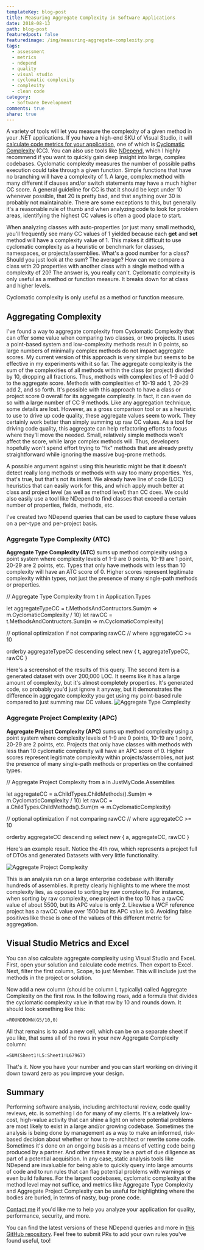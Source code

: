 ```yaml
---
templateKey: blog-post
title: Measuring Aggregate Complexity in Software Applications
date: 2018-08-13
path: blog-post
featuredpost: false
featuredimage: /img/measuring-aggregate-complexity.png
tags:
  - assessment
  - metrics
  - ndepend
  - quality
  - visual studio
  - cyclomatic complexity
  - complexity
  - clean code
category:
  - Software Development
comments: true
share: true
---
```


A variety of tools will let you measure the complexity of a given method in your .NET applications. If you have a high-end SKU of Visual Studio, it will [calculate code metrics for your application](https://ardalis.com/calculate-code-metrics-in-vs2017-for-core-and-standard-projects), one of which is [Cyclomatic Complexity](https://en.wikipedia.org/wiki/Cyclomatic_complexity) (CC). You can also use tools like [NDepend](https://www.ndepend.com/), which I highly recommend if you want to quickly gain deep insight into large, complex codebases. Cyclomatic complexity measures the number of possible paths execution could take through a given function. Simple functions that have no branching will have a complexity of 1. A large, complex method with many different if clauses and/or switch statements may have a much higher CC score. A general guideline for CC is that it should be kept under 10 whenever possible, that 20 is pretty bad, and that anything over 30 is probably not maintainable. There are some exceptions to this, but generally it's a reasonable rule of thumb and when analyzing code to look for problem areas, identifying the highest CC values is often a good place to start.

When analyzing classes with auto-properties (or just many small methods), you'll frequently see many CC values of 1 yielded because each **get** and **set** method will have a complexity value of 1. This makes it difficult to use cyclomatic complexity as a heuristic or benchmark for classes, namespaces, or projects/assemblies. What's a good number for a class? Should you just look at the sum? The average? How can we compare a class with 20 properties with another class with a single method with a complexity of 20? The answer is, you really can't. Cyclomatic complexity is only useful as a method or function measure. It breaks down for at class and higher levels.

Cyclomatic complexity is only useful as a method or function measure.

## Aggregating Complexity

I've found a way to aggregate complexity from Cyclomatic Complexity that can offer some value when comparing two classes, or two projects. It uses a point-based system and low-complexity methods result in 0 points, so large numbers of minimally complex methods do not impact aggregate scores. My current version of this approach is very simple but seems to be effective in my experiments with it so far. The aggregate complexity is the sum of the complexities of all methods within the class (or project) divided by 10, dropping all fractions. Thus, methods with complexities of 1-9 add 0 to the aggregate score. Methods with complexities of 10-19 add 1, 20-29 add 2, and so forth. It's possible with this approach to have a class or project score 0 overall for its aggregate complexity. In fact, it can even do so with a large number of CC 9 methods. Like any aggregation technique, some details are lost. However, as a gross comparison tool or as a heuristic to use to drive up code quality, these aggregate values seem to work. They certainly work better than simply summing up raw CC values. As a tool for driving code quality, this aggregate can help refactoring efforts to focus where they'll move the needed. Small, relatively simple methods won't affect the score, while large complex methods will. Thus, developers hopefully won't spend effort trying to "fix" methods that are already pretty straightforward while ignoring the massive bug-prone methods.

A possible argument against using this heuristic might be that it doesn't detect really long methods or methods with way too many properties. Yes, that's true, but that's not its intent. We already have line of code (LOC) heuristics that can easily work for this, and which apply much better at class and project level (as well as method level) than CC does. We could also easily use a tool like NDepend to find classes that exceed a certain number of properties, fields, methods, etc.

I've created two NDepend queries that can be used to capture these values on a per-type and per-project basis.

### Aggregate Type Complexity (ATC)

**Aggregate Type Complexity (ATC)** sums up method complexity using a point system where complexity levels of 1-9 are 0 points, 10-19 are 1 point, 20-29 are 2 points, etc. Types that only have methods with less than 10 complexity will have an ATC score of 0. Higher scores represent legitimate complexity within types, not just the presence of many single-path methods or properties.

// <Name>Aggregate Type Complexity</Name>
from t in Application.Types

let aggregateTypeCC = t.MethodsAndContructors.Sum(m => m.CyclomaticComplexity / 10)
let rawCC = t.MethodsAndContructors.Sum(m => m.CyclomaticComplexity)

// optional optimization if not comparing rawCC
// where aggregateCC >= 10

orderby aggregateTypeCC descending 
select new { t, aggregateTypeCC, rawCC }

Here's a screenshot of the results of this query. The second item is a generated dataset with over 200,000 LOC. It seems like it has a large amount of complexity, but it's almost completely properties. It's generated code, so probably you'd just ignore it anyway, but it demonstrates the difference in aggregate complexity you get using my point-based rule compared to just summing raw CC values. ![Aggregate Type Complexity](/img/AggregateTypeComplexity-1.png)

### Aggregate Project Complexity (APC)

**Aggregate Project Complexity (APC)** sums up method complexity using a point system where complexity levels of 1-9 are 0 points, 10-19 are 1 point, 20-29 are 2 points, etc. Projects that only have classes with methods with less than 10 cyclomatic complexity will have an APC score of 0. Higher scores represent legitimate complexity within projects/assemblies, not just the presence of many single-path methods or properties on the contained types.

// <Name>Aggregate Project Complexity</Name>
from a in JustMyCode.Assemblies

let aggregateCC = a.ChildTypes.ChildMethods().Sum(m => m.CyclomaticComplexity / 10)
let rawCC = a.ChildTypes.ChildMethods().Sum(m => m.CyclomaticComplexity)

// optional optimization if not comparing rawCC
// where aggregateCC >= 10

orderby aggregateCC descending 
select new { a, aggregateCC, rawCC }

Here's an example result. Notice the 4th row, which represents a project full of DTOs and generated Datasets with very little functionality.

![Aggregate Project Complexity](/img/AggregateProjectComplexity.png)

This is an analysis run on a large enterprise codebase with literally hundreds of assemblies. It pretty clearly highlights to me where the most complexity lies, as opposed to sorting by raw complexity. For instance, when sorting by raw complexity, one project in the top 10 has a rawCC value of about 5500, but its APC value is only 2. Likewise a WCF reference project has a rawCC value over 1500 but its APC value is 0. Avoiding false positives like these is one of the values of this different metric for aggregation.

## Visual Studio Metrics and Excel

You can also calculate aggregate complexity using Visual Studio and Excel. First, open your solution and calculate code metrics. Then export to Excel. Next, filter the first column, Scope, to just Member. This will include just the methods in the project or solution.

Now add a new column (should be column L typically) called Aggregate Complexity on the first row. In the following rows, add a formula that divides the cyclomatic complexity value in that row by 10 and rounds down. It should look something like this:

```excel
=ROUNDDOWN(G5/10,0)
```

All that remains is to add a new cell, which can be on a separate sheet if you like, that sums all of the rows in your new Aggregate Complexity column:

```excel
=SUM(Sheet1!L5:Sheet1!L67967)
```

That's it. Now you have your number and you can start working on driving it down toward zero as you improve your design.

## Summary

Performing software analysis, including architectural review, code quality reviews, etc. is something I do for many of my clients. It's a relatively low-cost, high-value activity that can shine a light on where potential problems are most likely to exist in a large and/or growing codebase. Sometimes the analysis is being done by management as a way to make an informed, risk-based decision about whether or how to re-architect or rewrite some code. Sometimes it's done on an ongoing basis as a means of vetting code being produced by a partner. And other times it may be a part of due diligence as part of a potential acquisition. In any case, static analysis tools like NDepend are invaluable for being able to quickly query into large amounts of code and to run rules that can flag potential problems with warnings or even build failures. For the largest codebases, cyclomatic complexity at the method level may not suffice, and metrics like Aggregate Type Complexity and Aggregate Project Complexity can be useful for highlighting where the bodies are buried, in terms of nasty, bug-prone code.

[Contact me](/contact-us) if you'd like me to help you analyze your application for quality, performance, security, and more.

You can find the latest versions of these NDepend queries and more in [this GitHub repository](https://github.com/ardalis/NDependQueriesRules). Feel free to submit PRs to add your own rules you've found useful, too!
